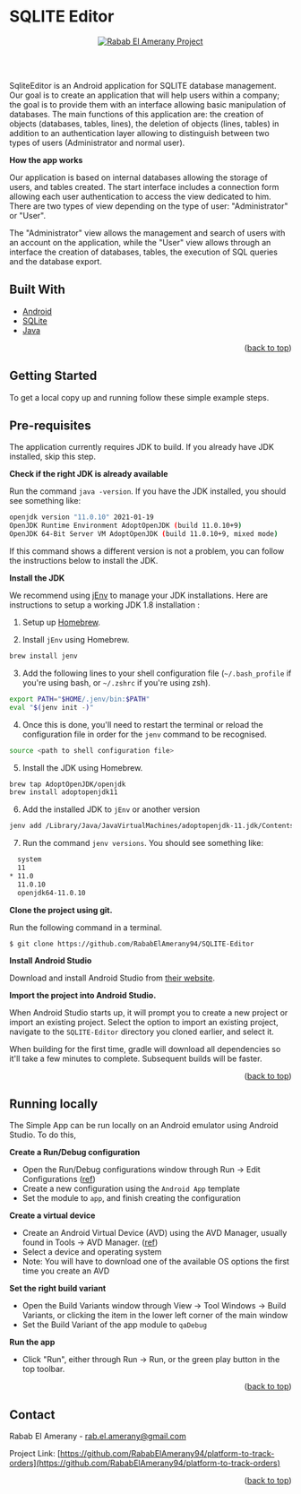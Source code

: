 <div id="top"></div>

# SQLITE Editor

<p align="center">
<a href="https://github.com/RababElAmerany94/SQLITE-Editor">
<img  alt="Rabab El Amerany Project" title="Rabab Project" src="https://github.com/RababElAmerany94/SQLITE-Editor/blob/master/mobile-app.PNG" />
</a>
</p>
<br>
<br>

<p align="left">
SqliteEditor is an Android application for SQLITE database management. Our goal is to create an application that will help users within a company; the goal is to provide them with an interface allowing basic manipulation of databases. The main functions of this application are: the creation of objects (databases, tables, lines), the deletion of objects (lines, tables) in addition to an authentication layer allowing to distinguish between two types of users (Administrator and normal user).

<b>How the app works</b>

Our application is based on internal databases allowing the storage of users, and tables created. The start interface includes a connection form allowing each user authentication to access the view dedicated to him. There are two types of view depending on the type of user: "Administrator" or "User".

The "Administrator" view allows the management and search of users with an account on the application, while the "User" view allows through an interface the creation of databases, tables, the execution of SQL queries and the database export.
</p>

## Built With

* [Android](https://www.android.com)
* [SQLite](https://www.sqlite.org)
* [Java](https://www.java.com)

<p align="right">(<a href="#top">back to top</a>)</p>

<!-- GETTING STARTED -->

## Getting Started

To get a local copy up and running follow these simple example steps.

## Pre-requisites

The application currently requires JDK  to build. If you already have JDK installed, skip this step.

**Check if the right JDK is already available**

Run the command `java -version`. If you have the JDK installed, you should see something like:

```sh
openjdk version "11.0.10" 2021-01-19
OpenJDK Runtime Environment AdoptOpenJDK (build 11.0.10+9)
OpenJDK 64-Bit Server VM AdoptOpenJDK (build 11.0.10+9, mixed mode)
```

If this command shows a different version is not a problem, you can follow the instructions below to install the JDK.

**Install the JDK**

We recommend using [jEnv](https://www.jenv.be/) to manage your JDK installations. Here are instructions to setup a working JDK 1.8 installation :

1. Setup up [Homebrew](https://brew.sh/).

2. Install `jEnv` using Homebrew.

```sh
brew install jenv
```

3. Add the following lines to your shell configuration file (`~/.bash_profile` if you're using bash, or `~/.zshrc` if you're using zsh).

```sh
export PATH="$HOME/.jenv/bin:$PATH"
eval "$(jenv init -)"
```

4. Once this is done, you'll need to restart the terminal or reload the configuration file in order for the `jenv` command to be recognised.

```sh
source <path to shell configuration file>
```

5. Install the JDK using Homebrew.

```sh
brew tap AdoptOpenJDK/openjdk
brew install adoptopenjdk11
```

6. Add the installed JDK to `jEnv` or another version

```sh
jenv add /Library/Java/JavaVirtualMachines/adoptopenjdk-11.jdk/Contents/Home
```

7. Run the command `jenv versions`. You should see something like:

```sh
  system
  11
* 11.0
  11.0.10
  openjdk64-11.0.10
```

**Clone the project using git.**

Run the following command in a terminal.

 ```
 $ git clone https://github.com/RababElAmerany94/SQLITE-Editor
 ```

**Install Android Studio**

Download and install Android Studio from [their website](https://developer.android.com/studio/).

**Import the project into Android Studio.**

When Android Studio starts up, it will prompt you to create a new project or import an existing project. Select the option to import an existing
project, navigate to the `SQLITE-Editor` directory you cloned earlier, and select it.

When building for the first time, gradle will download all dependencies so it'll take a few minutes to complete. Subsequent builds will be faster.

<p align="right">(<a href="#top">back to top</a>)</p>

## Running locally

The Simple App can be run locally on an Android emulator using Android Studio. To do this,

**Create a Run/Debug configuration**

* Open the Run/Debug configurations window through Run -> Edit Configurations ([ref](https://developer.android.com/studio/run/rundebugconfig))
* Create a new configuration using the `Android App` template
* Set the module to `app`, and finish creating the configuration

**Create a virtual device**

* Create an Android Virtual Device (AVD) using the AVD Manager, usually found in Tools -> AVD
  Manager. ([ref](https://developer.android.com/studio/run/managing-avds))
* Select a device and operating system
* Note: You will have to download one of the available OS options the first time you create an AVD

**Set the right build variant**

* Open the Build Variants window through View -> Tool Windows -> Build Variants, or clicking the item in the lower left corner of the main window
* Set the Build Variant of the app module to `qaDebug`

**Run the app**

* Click "Run", either through Run -> Run, or the green play button in the top toolbar.

<p align="right">(<a href="#top">back to top</a>)</p>

<!-- CONTACT -->

## Contact

Rabab El Amerany - rab.el.amerany@gmail.com

Project Link: [https://github.com/RababElAmerany94/platform-to-track-orders](https://github.com/RababElAmerany94/platform-to-track-orders)

<p align="right">(<a href="#top">back to top</a>)</p>
